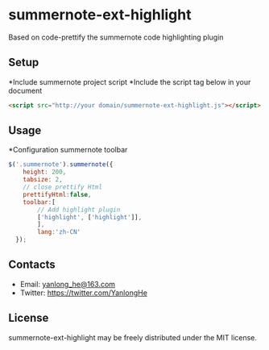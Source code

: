 # summernote-ext-highlight
Based on code-prettify the summernote code highlighting plugin

## Setup
 *Include summernote project script
 *Include the script tag below in your document
```HTML
<script src="http://your domain/summernote-ext-highlight.js"></script>
```

## Usage
 *Configuration summernote toolbar
```javascript
$('.summernote').summernote({
    height: 200,
    tabsize: 2,
    // close prettify Html
    prettifyHtml:false,
    toolbar:[
        // Add highlight plugin
        ['highlight', ['highlight']],
		],
		lang:'zh-CN'
  });
```
## Contacts
* Email: yanlong_he@163.com
* Twitter: https://twitter.com/YanlongHe

## License
summernote-ext-highlight may be freely distributed under the MIT license.
